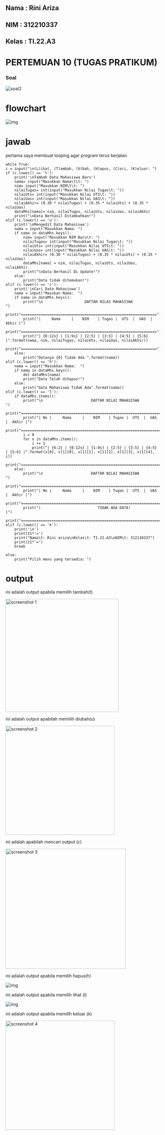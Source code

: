 ## Nama : Rini Ariza
## NIM : 312210337
## Kelas : TI.22.A3
# PERTEMUAN 10 (TUGAS PRATIKUM)

### Soal

![soal2](https://user-images.githubusercontent.com/115542704/203814727-a04667fb-b65b-4f53-b7b4-cd89b118bdbb.png)




# flowchart

![img](gambar/flowchart.png)

# jawab
pertama saya membuat looping agar program terus berjalan

    while True:
    c = input("\n(L)ihat, (T)ambah, (U)bah, (H)apus, (C)ari, (K)eluar: ")
    if (c.lower() == 't'):
        print('\nTambah Data Mahasiswa Baru')
        nama= input("Masukkan Nama\t\t: ")
        nim= input("Masukkan NIM\t\t: ")
        nilaiTugas= int(input("Masukkan Nilai Tugas\t: "))
        nilaiUts= int(input("Masukkan Nilai UTS\t: "))
        nilaiUas= int(input("Masukkan Nilai UAS\t: "))
        nilaiAkhir= (0.30 * nilaiTugas) + (0.35 * nilaiUts) + (0.35 * nilaiUas)
        dataMhs[nama]= nim, nilaiTugas, nilaiUts, nilaiUas, nilaiAkhir
        print("\nData Berhasil Ditambahkan!")
    elif (c.lower() == 'u'):
        print('\nMengedit Data Mahasiswa')
        nama = input("Masukkan Nama: ")
        if nama in dataMhs.keys():
            nim= input("Masukkan NIM Baru\t: ")
            nilaiTugas= int(input("Masukkan Nilai Tugas\t: "))
            nilaiUts= int(input("Masukkan Nilai UTS\t: "))
            nilaiUas= int(input("Masukkan Nilai UAS\t: "))
            nilaiAkhir= (0.30 * nilaiTugas) + (0.35 * nilaiUts) + (0.35 * nilaiUas)
            dataMhs[nama] = nim, nilaiTugas, nilaiUts, nilaiUas, nilaiAkhir
            print("\nData Berhasil Di Update!")
        else:
            print("Data tidak ditemukan!")
    elif (c.lower() == 'c'):
        print('\nCari Data Mahasiswa')
        nama = input("Masukan Nama:  ")
        if nama in dataMhs.keys():
            print("\n                   DAFTAR NILAI MAHASISWA                   ")
            print("==============================================================")
            print("|     Nama     |    NIM    | Tugas |  UTS  |  UAS  |  Akhir |")
            print("==============================================================")
            print("| {0:12s} | {1:9s} | {2:5} | {3:5} | {4:5} | {5:6} |".format(nama, nim, nilaiTugas, nilaiUts, nilaiUas, nilaiAkhir))
            print("==============================================================")
        else:
            print("Datanya {0} Tidak Ada ".format(nama))
    elif (c.lower() == 'h'):
        nama = input("Masukkan Nama:  ")
        if nama in dataMhs.keys():
            del dataMhs[nama]
            print("Data Telah dihapus!")
        else:
            print("Data Mahasiswa Tidak Ada".format(nama))
    elif (c.lower() == 'l'):
        if dataMhs.items():
            print("\n                      DAFTAR NILAI MAHASISWA                    ")
            print("==================================================================")
            print("| No |     Nama     |    NIM    | Tugas |  UTS  |  UAS  |  Akhir |")
            print("==================================================================")
            i = 0
            for x in dataMhs.items():
                i += 1
                print("| {6:2} | {0:12s} | {1:9s} | {2:5} | {3:5} | {4:5} | {5:6} |".format(x[0], x[1][0], x[1][1], x[1][2], x[1][3], x[1][4], i))
            print("==================================================================")
        else:
            print("\n                      DAFTAR NILAI MAHASISWA                    ")
            print("==================================================================")
            print("| No |     Nama     |    NIM    | Tugas |  UTS  |  UAS  |  Akhir |")
            print("==================================================================")
            print("|                          TIDAK ADA DATA!                       |")
            print("==================================================================")
    elif (c.lower() == 'k'):
        print('\n')
        print(21*'=')
        print("Nama\t: Rini ariza\nKelas\t: TI.22.A3\nNIM\t: 312110337")
        print(21*'=')
        break

    else:
        print("Pilih menu yang tersedia: ")


# output 
ini adalah output apabila memilih tambah(t)
 
<img width="369" alt="screenshot 1" src="https://user-images.githubusercontent.com/115542704/203813454-b50123af-5d56-4807-a8e8-83196f064439.png">

ini adalah output apabilah memilih  diubah(u)

<img width="356" alt="screenshot 2" src="https://user-images.githubusercontent.com/115542704/203813676-7bcb5b81-970d-44d0-a245-05a8338ea037.png">


ini adalah apabilah mencari output (c)

<img width="392" alt="screenshot 3" src="https://user-images.githubusercontent.com/115542704/203813876-9eaac216-87e4-4f60-9c28-1fe2be7dabc0.png">

ini adalah output apabila memilih hapus(h) 

![img](gambar/outputH.png)

ini adalah output apabila memilih lihat (l)

![img](gambar/outputL.png)

ini adalah output apabila memilih keluar (k)

<img width="356" alt="screenshot 4" src="https://user-images.githubusercontent.com/115542704/203813921-7cc966e3-85a1-4170-b0b6-316094b0018d.png">




